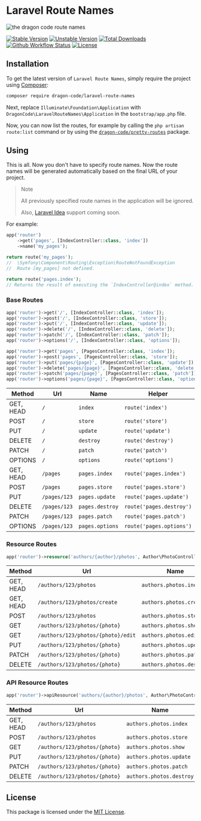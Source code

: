 # Laravel Route Names

![the dragon code route names](https://preview.dragon-code.pro/the-dragon-code/route-names.svg?brand=laravel)

[![Stable Version][badge_stable]][link_packagist]
[![Unstable Version][badge_unstable]][link_packagist]
[![Total Downloads][badge_downloads]][link_packagist]
[![Github Workflow Status][badge_build]][link_build]
[![License][badge_license]][link_license]

## Installation

To get the latest version of `Laravel Route Names`, simply require the project using [Composer](https://getcomposer.org):

```bash
composer require dragon-code/laravel-route-names
```

Next, replace `Illuminate\Foundation\Application` with `DragonCode\LaravelRouteNames\Application` in the `bootstrap/app.php` file.

Now, you can now list the routes, for example by calling the `php artisan route:list` command or by using the [`dragon-code/pretty-routes`](https://github.com/TheDragonCode/pretty-routes) package.

## Using

This is all. Now you don't have to specify route names. Now the route names will be generated automatically based on the final URL of your project.

> Note
>
> All previously specified route names in the application will be ignored.
>
> Also, [Laravel Idea](https://laravel-idea.com) support coming soon.

For example:

```php
app('router')
    ->get('pages', [IndexController::class, 'index'])
    ->name('my_pages');

return route('my_pages');
//  \Symfony\Component\Routing\Exception\RouteNotFoundException
//  Route [my_pages] not defined.

return route('pages.index');
// Returns the result of executing the `IndexController@index` method.
```

### Base Routes

```php
app('router')->get('/', [IndexController::class, 'index']);
app('router')->post('/', [IndexController::class, 'store']);
app('router')->put('/', [IndexController::class, 'update']);
app('router')->delete('/', [IndexController::class, 'delete']);
app('router')->patch('/', [IndexController::class, 'patch']);
app('router')->options('/', [IndexController::class, 'options']);

app('router')->get('pages', [PagesController::class, 'index']);
app('router')->post('pages', [PagesController::class, 'store']);
app('router')->put('pages/{page}', [PagesController::class, 'update']);
app('router')->delete('pages/{page}', [PagesController::class, 'delete']);
app('router')->patch('pages/{page}', [PagesController::class, 'patch']);
app('router')->options('pages/{page}', [PagesController::class, 'options']);
```

| Method    | Url          | Name            | Helper                   |
|-----------|--------------|-----------------|--------------------------|
| GET, HEAD | `/`          | `index`         | `route('index')`         |
| POST      | `/`          | `store`         | `route('store')`         |
| PUT       | `/`          | `update`        | `route('update')`        |
| DELETE    | `/`          | `destroy`       | `route('destroy')`       |
| PATCH     | `/`          | `patch`         | `route('patch')`         |
| OPTIONS   | `/`          | `options`       | `route('options')`       |
| GET, HEAD | `/pages`     | `pages.index`   | `route('pages.index')`   |
| POST      | `/pages`     | `pages.store`   | `route('pages.store')`   |
| PUT       | `/pages/123` | `pages.update`  | `route('pages.update')`  |
| DELETE    | `/pages/123` | `pages.destroy` | `route('pages.destroy')` |
| PATCH     | `/pages/123` | `pages.patch`   | `route('pages.patch')`   |
| OPTIONS   | `/pages/123` | `pages.options` | `route('pages.options')` |

### Resource Routes

```php
app('router')->resource('authors/{author}/photos', Author\PhotoController::class);
```

| Method    | Url                                                  | Name                     | Helper                            |
|-----------|------------------------------------------------------|--------------------------|-----------------------------------|
| GET, HEAD | `/authors/123/photos`                                | `authors.photos.index`   | `route('authors.photos.index')`   |
| GET, HEAD | `/authors/123/photos/create`                         | `authors.photos.create`  | `route('authors.photos.create')`  |
| POST      | `/authors/123/photos`                                | `authors.photos.store`   | `route('authors.photos.store')`   |
| GET       | `/authors/123/photos/{photo}`                        | `authors.photos.show`    | `route('authors.photos.show')`    |
| GET       | `/authors/123/photos/{photo}/edit`                   | `authors.photos.edit`    | `route('authors.photos.edit')`    |
| PUT       | `/authors/123/photos/{photo}`                        | `authors.photos.update`  | `route('authors.photos.update')`  |
| PATCH     | `/authors/123/photos/{photo}`                        | `authors.photos.patch`   | `route('authors.photos.patch')`   |
| DELETE    | `/authors/123/photos/{photo}`                        | `authors.photos.destroy` | `route('authors.photos.destroy')` |

### API Resource Routes

```php
app('router')->apiResource('authors/{author}/photos', Author\PhotoController::class);
```

| Method    | Url                           | Name                     | Helper                            |
|-----------|-------------------------------|--------------------------|-----------------------------------|
| GET, HEAD | `/authors/123/photos`         | `authors.photos.index`   | `route('authors.photos.index')`   |
| POST      | `/authors/123/photos`         | `authors.photos.store`   | `route('authors.photos.store')`   |
| GET       | `/authors/123/photos/{photo}` | `authors.photos.show`    | `route('authors.photos.show')`    |
| PUT       | `/authors/123/photos/{photo}` | `authors.photos.update`  | `route('authors.photos.update')`  |
| PATCH     | `/authors/123/photos/{photo}` | `authors.photos.patch`   | `route('authors.photos.patch')`   |
| DELETE    | `/authors/123/photos/{photo}` | `authors.photos.destroy` | `route('authors.photos.destroy')` |

## License

This package is licensed under the [MIT License](LICENSE).


[badge_build]:          https://img.shields.io/github/workflow/status/TheDragonCode/laravel-route-names/phpunit?style=flat-square

[badge_downloads]:      https://img.shields.io/packagist/dt/dragon-code/laravel-route-names.svg?style=flat-square

[badge_license]:        https://img.shields.io/packagist/l/dragon-code/laravel-route-names.svg?style=flat-square

[badge_stable]:         https://img.shields.io/github/v/release/TheDragonCode/laravel-route-names?label=stable&style=flat-square

[badge_unstable]:       https://img.shields.io/badge/unstable-dev--main-orange?style=flat-square

[link_build]:           https://github.com/TheDragonCode/laravel-route-names/actions

[link_license]:         LICENSE

[link_packagist]:       https://packagist.org/packages/dragon-code/laravel-route-names
